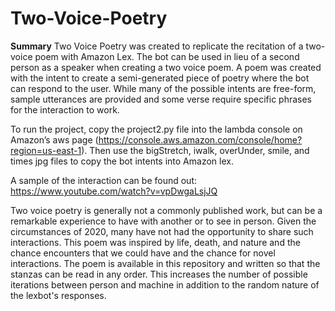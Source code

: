 # Two-Voice-Poetry

**Summary**
Two Voice Poetry was created to replicate the recitation of a two-voice poem with Amazon Lex. The bot can be used in lieu of a second person as a speaker when creating a two voice poem. A poem was created with the intent to create a semi-generated piece of poetry where the bot can respond to the user. While many of the possible intents are free-form, sample utterances are provided and some verse require specific phrases for the interaction to work.

To run the project, copy the project2.py file into the lambda console on Amazon’s aws page (https://console.aws.amazon.com/console/home?region=us-east-1). Then use the bigStretch, iwalk, overUnder, smile, and times jpg files to copy the bot intents into Amazon lex.

A sample of the interaction can be found out: https://www.youtube.com/watch?v=vpDwgaLsjJQ

Two voice poetry is generally not a commonly published work, but can be a remarkable experience to have with another or to see in person. Given the circumstances of 2020, many have not had the opportunity to share such interactions. This poem was inspired by life, death, and nature and the chance encounters that we could have and the chance for novel interactions. The poem is available in this repository and written so that the stanzas can be read in any order. This increases the number of possible iterations between person and machine in addition to the random nature of the lexbot's responses.
